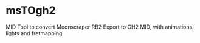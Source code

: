 # msTOgh2
MID Tool to convert Moonscraper RB2 Export to GH2 MID, with animations, lights and fretmapping
